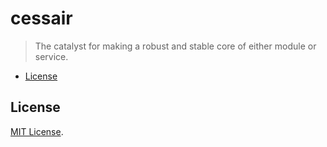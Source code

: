 # cessair
> The catalyst for making a robust and stable core of either module or service.

- [License](#license)

## License
[MIT License](https://github.com/cessair/cessair/blob/develop/LICENSE).
